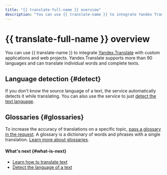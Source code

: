 ```yaml
---
title: "{{ translate-full-name }} overview"
description: "You can use {{ translate-name }} to integrate Yandex Translate with custom applications and web projects. {{ translate-full-name }} supports more than 90 languages and can translate individual words and complete texts. If you don't know the source language of a text, the service automatically detects it while translating. You can also use the service to just detect the text language."
---
```


# {{ translate-full-name }} overview

You can use {{ translate-name }} to integrate [Yandex.Translate](https://translate.yandex.com) with custom applications and web projects. Yandex.Translate supports more than 90 languages and can translate individual words and complete texts.

## Language detection {#detect}

If you don't know the source language of a text, the service automatically detects it while translating. You can also use the service to just [detect the text language](../operations/detect.md).

## Glossaries {#glossaries}

To increase the accuracy of translations on a specific topic, [pass a glossary in the request](../operations/better-quality.md#with-glossary). A glossary is a dictionary of words and phrases with a single translation. [Learn more about glossaries](glossary.md).

#### What's next {#what-is-next}

* [Learn how to translate text](../operations/translate.md)
* [Detect the language of a text](../operations/detect.md)